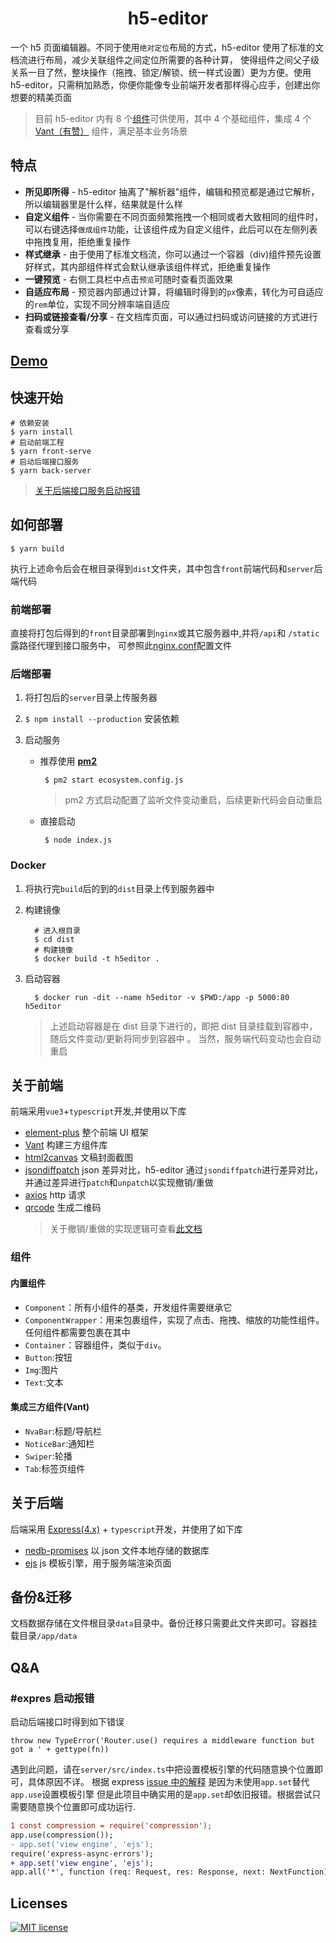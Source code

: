<div align="center">

# h5-editor

</div>

一个 h5 页面编辑器。不同于使用`绝对定位`布局的方式，h5-editor 使用了标准的文档流进行布局，减少关联组件之间定位所需要的各种计算，
使得组件之间父子级关系一目了然，整块操作（拖拽、锁定/解锁、统一样式设置）更为方便。使用 h5-editor，只需稍加熟悉，你便你能像专业前端开发者那样得心应手，创建出你想要的精美页面

> 目前 h5-editor 内有 8 个[组件](#组件)可供使用，其中 4 个基础组件，集成 4 个[Vant（有赞）](https://youzan.github.io/vant/#/zh-CN) 组件，满足基本业务场景

## 特点

- **所见即所得** - h5-editor 抽离了"解析器"组件，编辑和预览都是通过它解析，所以编辑器里是什么样，结果就是什么样
- **自定义组件** - 当你需要在不同页面频繁拖拽一个相同或者大致相同的组件时，可以右键选择`做成组件`功能，让该组件成为自定义组件，此后可以在左侧列表中拖拽复用，拒绝重复操作
- **样式继承** - 由于使用了标准文档流，你可以通过一个容器（div)组件预先设置好样式，其内部组件样式会默认继承该组件样式，拒绝重复操作
- **一键预览** - 右侧工具栏中点击`预览`可随时查看页面效果
- **自适应布局** - 预览器内部通过计算，将编辑时得到的`px`像素，转化为可自适应的`rem`单位，实现不同分辨率端自适应
- **扫码或链接查看/分享** - 在文档库页面，可以通过扫码或访问链接的方式进行查看或分享

## [Demo](http://h5editor.moog.site)

## 快速开始

```shell
# 依赖安装
$ yarn install
# 启动前端工程
$ yarn front-serve
# 启动后端接口服务
$ yarn back-server
```

> [关于后端接口服务启动报错](#expres启动报错)

## 如何部署

```shell
$ yarn build
```

执行上述命令后会在根目录得到`dist`文件夹，其中包含`front`前端代码和`server`后端代码

### 前端部署

直接将打包后得到的`front`目录部署到`nginx`或其它服务器中,并将`/api`和 `/static`露路径代理到接口服务中，
可参照此[nginx.conf](docker/nginx.conf)配置文件

### 后端部署

1. 将打包后的`server`目录上传服务器

2. `$ npm install --production` 安装依赖

3. 启动服务

   - 推荐使用 **[pm2](https://github.com/Unitech/pm2)**

     ```shell
      $ pm2 start ecosystem.config.js
     ```

     > pm2 方式启动配置了监听文件变动重启，后续更新代码会自动重启

   - 直接启动

     ```shell
      $ node index.js
     ```

### Docker

1. 将执行完`build`后的到的`dist`目录上传到服务器中
2. 构建镜像

   ```shell
     # 进入根目录
     $ cd dist
     # 构建镜像
     $ docker build -t h5editor .
   ```

3. 启动容器

   ```shell
     $ docker run -dit --name h5editor -v $PWD:/app -p 5000:80 h5editor
   ```

   > 上述启动容器是在 dist 目录下进行的，即把 dist 目录挂载到容器中，随后文件变动/更新将同步到容器中
   > 。 当然，服务端代码变动也会自动重启

## 关于前端

前端采用`vue3`+`typescript`开发,并使用以下库

- [element-plus](https://github.com/element-plus/element-plus) 整个前端 UI 框架
- [Vant](https://github.com/vant-ui/vant) 构建三方组件库
- [html2canvas](https://github.com/niklasvh/html2canvas) 文稿封面截图
- [jsondiffpatch](https://github.com/benjamine/jsondiffpatch) json 差异对比，h5-editor 通过`jsondiffpatch`进行差异对比，并通过差异进行`patch`和`unpatch`以实现撤销/重做
- [axios](https://github.com/axios/axios) http 请求
- [qrcode](https://github.com/soldair/node-qrcode) 生成二维码
  > 关于撤销/重做的实现逻辑可查看[此文档](docs/diffpatch/README.md)

### 组件

#### 内置组件

- `Component`：所有小组件的基类，开发组件需要继承它
- `ComponentWrapper`：用来包裹组件，实现了点击、拖拽、缩放的功能性组件。任何组件都需要包裹在其中
- `Container`：容器组件，类似于`div`。
- `Button`:按钮
- `Img`:图片
- `Text`:文本

#### 集成三方组件(Vant)

- `NvaBar`:标题/导航栏
- `NoticeBar`:通知栏
- `Swiper`:轮播
- `Tab`:标签页组件

## 关于后端

后端采用 [Express(4.x)](https://expressjs.com/) + `typescript`开发，并使用了如下库

- [nedb-promises](https://github.com/bajankristof/nedb-promises) 以 json 文件本地存储的数据库
- [ejs](https://github.com/mde/ejs) js 模板引擎，用于服务端渲染页面

## 备份&迁移

文档数据存储在文件根目录`data`目录中。备份迁移只需要此文件夹即可。容器挂载目录`/app/data`

## Q&A

### #expres 启动报错

启动后端接口时得到如下错误

`throw new TypeError('Router.use() requires a middleware function but got a ' + gettype(fn))`

遇到此问题，请在`server/src/index.ts`中把设置模板引擎的代码随意换个位置即可，具体原因不详。
根据 express [issue 中的解释](https://github.com/expressjs/express/issues/4930) 是因为未使用`app.set`替代`app.use`设置模板引擎
但是此项目中确实用的是`app.set`却依旧报错。根据尝试只需要随意换个位置即可成功运行.

```diff
1 const compression = require('compression');
app.use(compression());
- app.set('view engine', 'ejs');
require('express-async-errors');
+ app.set('view engine', 'ejs');
app.all('*', function (req: Request, res: Response, next: NextFunction) {
```

## Licenses

[![MIT license](https://img.shields.io/badge/License-MIT-blue.svg)](https://lbesson.mit-license.org/)
